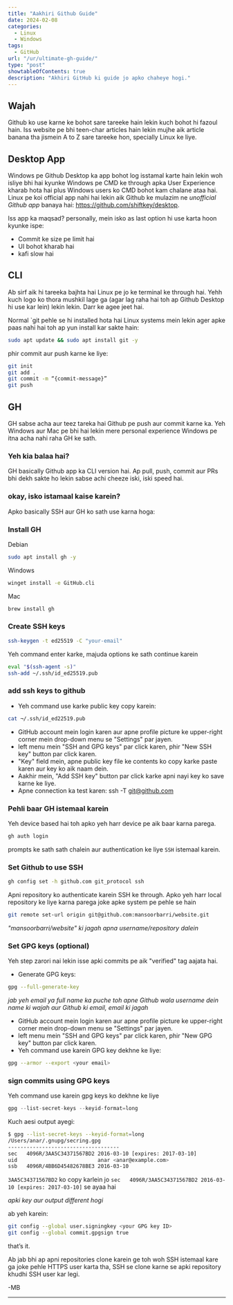 ```yaml
---
title: "Aakhiri Github Guide"
date: 2024-02-08
categories:
  - Linux
  - Windows
tags:
  - GitHub
url: "/ur/ultimate-gh-guide/"
type: "post"
showtableOfContents: true
description: "Akhiri GitHub ki guide jo apko chaheye hogi."
---
```


## Wajah
Github ko use karne ke bohot sare tareeke hain lekin kuch bohot hi fazoul hain. Iss website pe bhi teen-char articles hain lekin mujhe aik article banana tha jismein A to Z sare tareeke hon, specially Linux ke liye.

## Desktop App
Windows pe Github Desktop ka app bohot log isstamal karte hain lekin woh isliye bhi hai kyunke Windows pe CMD ke through apka User Experience kharab hota hai plus Windows users ko CMD bohot kam chalane ataa hai. Linux pe koi official app nahi hai lekin aik Github ke mulazim ne *unofficial Github app* banaya hai: https://github.com/shiftkey/desktop.

Iss app ka maqsad? personally, mein isko as last option hi use karta hoon kyunke ispe: 

- Commit ke size pe limit hai 
- UI bohot kharab hai
- kafi slow hai

## CLI
Ab sirf aik hi tareeka bajhta hai Linux pe jo ke terminal ke through hai. Yehh kuch logo ko thora mushkil lage ga (agar lag raha hai toh ap Github Desktop hi use kar lein) lekin lekin. Darr ke agee jeet hai.

Normal `git pehle se hi installed hota hai Linux systems mein lekin ager apke paas nahi hai toh ap yun install kar sakte hain: 

```bash
sudo apt update && sudo apt install git -y
```

phir commit aur push karne ke liye: 

```bash
git init 
git add . 
git commit -m “{commit-message}” 
git push
```

## GH

GH sabse acha aur teez tareka hai Github pe push aur commit karne ka. Yeh Windows aur Mac pe bhi hai lekin mere personal experience Windows pe itna acha nahi raha GH ke sath.

### Yeh kia balaa hai? 
GH basically Github app ka CLI version hai. Ap pull, push, commit aur PRs bhi dekh sakte ho lekin sabse achi cheeze iski, iski speed hai. 

### okay, isko istamaal kaise karein? 

Apko basically SSH aur GH ko sath use karna hoga: 

### Install GH

Debian

```bash
sudo apt install gh -y
```

Windows

```bash
winget install -e GitHub.cli
```

Mac

```bash
brew install gh
```

### Create SSH keys

```bash
ssh-keygen -t ed25519 -C "your-email"
```

Yeh command enter karke, majuda options ke sath continue karein 

```bash
eval "$(ssh-agent -s)"
ssh-add ~/.ssh/id_ed25519.pub
```

### add ssh keys to github

- Yeh command use karke public key copy karein: 

```bash
cat ¬/.ssh/id_ed22519.pub
```

- GitHub account mein login karen aur apne profile picture ke upper-right corner mein drop-down menu se "Settings" par jayen.
- left menu mein "SSH and GPG keys" par click karen, phir "New SSH key" button par click karen.
- "Key" field mein, apne public key file ke contents ko copy karke paste karen aur key ko aik naam dein.
- Aakhir mein, "Add SSH key" button par click karke apni nayi key ko save karne ke liye.
- Apne connection ka test karen: ssh -T git@github.com

### Pehli baar GH istemaal karein
Yeh device based hai toh apko yeh harr device pe aik baar karna parega.

```bash
gh auth login 
```
prompts ke sath sath chalein aur authentication ke liye `SSH` istemaal karein.

### Set Github to use SSH

```bash
gh config set -h github.com git_protocol ssh
```

Apni repository ko authenticate karein SSH ke through. Apko yeh harr local repository ke liye karna parega joke apke system pe pehle se hain 

```bash
git remote set-url origin git@github.com:mansoorbarri/website.git
```

*"mansoorbarri/website" ki jagah apna username/repository dalein* 

### Set GPG keys (optional)

Yeh step zarori nai lekin isse apki commits pe aik "verified" tag aajata hai.

- Generate GPG keys:

```bash
gpg --full-generate-key
```

*jab yeh email ya full name ka puche toh apne Github wala username dein name ki wajah aur Github ki email, email ki jagah*

- GitHub account mein login karen aur apne profile picture ke upper-right corner mein drop-down menu se "Settings" par jayen.
- left menu mein "SSH and GPG keys" par click karen, phir "New GPG key" button par click karen.
- Yeh command use karein GPG key dekhne ke liye:

```bash
gpg --armor --export <your email>
```

### sign commits using GPG keys
Yeh command use karein gpg keys ko dekhne ke liye 

```jsx
gpg --list-secret-keys --keyid-format=long
```

Kuch aesi output ayegi: 

```bash
$ gpg --list-secret-keys --keyid-format=long
/Users/anar/.gnupg/secring.gpg
------------------------------------
sec   4096R/3AA5C34371567BD2 2016-03-10 [expires: 2017-03-10]
uid                          anar <anar@example.com>
ssb   4096R/4BB6D45482678BE3 2016-03-10
```

`3AA5C34371567BD2` ko copy karlein jo  `sec   4096R/3AA5C34371567BD2 2016-03-10 [expires: 2017-03-10]` se ayaa hai

*apki key aur output different hogi*

ab yeh karein:  

```bash
git config --global user.signingkey <your GPG key ID>
git config --global commit.gpgsign true
```

that’s it. 

Ab jab bhi ap apni repositories clone karein ge toh woh SSH istemaal kare ga joke pehle HTTPS user karta tha, SSH se clone karne se apki repository khudhi SSH user kar legi. 

-MB 

---
